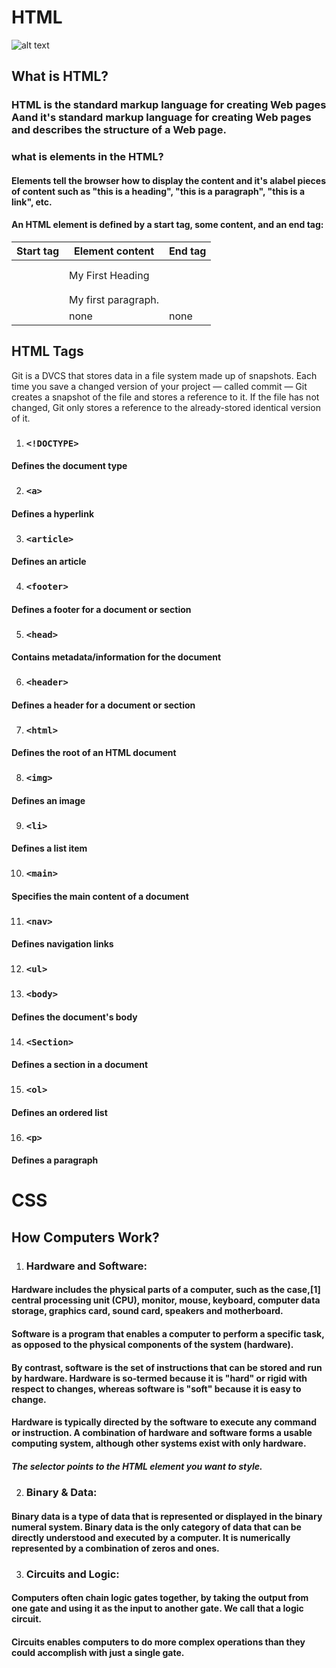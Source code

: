# HTML

![alt text](https://miro.medium.com/max/3332/1*9jV5YiH3ZyxwxilaQRY2iQ.png)

## What is HTML?

### HTML is the standard markup language for creating Web pages Aand it's standard markup language for creating Web pages and describes the structure of a Web page.

### what is elements  in the HTML?

#### Elements tell the browser how to display the content and it's alabel pieces of content such as "this is a heading", "this is a paragraph", "this is a link", etc.

#### An HTML element is defined by a start tag, some content, and an end tag:

Start tag |Element content |End tag 
------------ | ------------- | -------------
<h1> |  My First Heading  | </h1>
<p> |  My first paragraph.  | </p>
<br> |  none  | none


## HTML Tags
Git is a DVCS that stores data in a file system made up of snapshots. Each time you save a changed version of your project — called commit — Git creates a snapshot of the file and stores a reference to it. If the file has not changed, Git only stores a reference to the already-stored identical version of it.

1. ### `<!DOCTYPE>` 
#### Defines the document type

2. ### `<a>`
#### Defines a hyperlink

3. ### `<article>`
#### Defines an article

4. ### `<footer>`
#### Defines a footer for a document or section

5. ### `<head>`
#### Contains metadata/information for the document

6. ### `<header>`
#### Defines a header for a document or section

7. ### `<html>`
#### Defines the root of an HTML document

8. ### `<img>`
#### Defines an image

9. ### `<li>`
#### Defines a list item

10. ### `<main>`
#### Specifies the main content of a document

11. ### `<nav>`
#### Defines navigation links

12. ### `<ul>`

13. ### `<body>`
#### Defines the document's body

14. ### `<Section>` 
#### Defines a section in a document

15. ### `<ol>`
#### Defines an ordered list

16. ### `<p>`
#### Defines a paragraph


# CSS

## How Computers Work?

1. ### Hardware and Software:

#### Hardware includes the physical parts of a computer, such as the case,[1] central processing unit (CPU), monitor, mouse, keyboard, computer data storage, graphics card, sound card, speakers and motherboard.

#### Software is a program that enables a computer to perform a specific task, as opposed to the physical components of the system (hardware).

#### By contrast, software is the set of instructions that can be stored and run by hardware. Hardware is so-termed because it is "hard" or rigid with respect to changes, whereas software is "soft" because it is easy to change.

#### Hardware is typically directed by the software to execute any command or instruction. A combination of hardware and software forms a usable computing system, although other systems exist with only hardware.
##### The selector points to the HTML element you want to style.

2. ### Binary & Data:

#### Binary data is a type of data that is represented or displayed in the binary numeral system. Binary data is the only category of data that can be directly understood and executed by a computer. It is numerically represented by a combination of zeros and ones.

3. ### Circuits and Logic:

#### Computers often chain logic gates together, by taking the output from one gate and using it as the input to another gate. We call that a logic circuit.
#### Circuits enables computers to do more complex operations than they could accomplish with just a single gate.